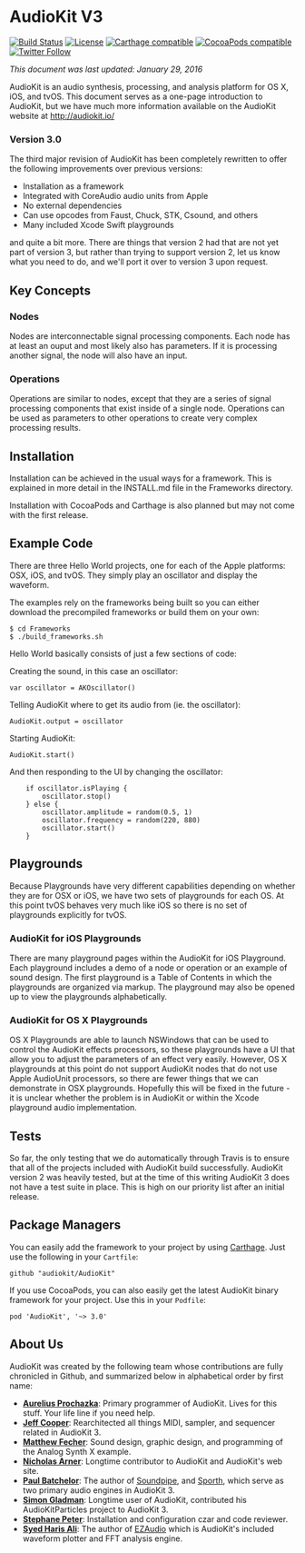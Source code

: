 AudioKit V3
===

[![Build Status](https://travis-ci.org/audiokit/AudioKit.svg)](https://travis-ci.org/audiokit/AudioKit)
[![License](https://img.shields.io/cocoapods/l/AudioKit.svg?style=flat)](https://github.com/audiokit/AudioKit/blob/master/LICENSE)
[![Carthage compatible](https://img.shields.io/badge/Carthage-compatible-4BC51D.svg?style=flat)](https://github.com/Carthage/Carthage)
[![CocoaPods compatible](https://img.shields.io/cocoapods/v/AudioKit.svg?style=flat)](https://github.com/CocoaPods/Specs/tree/master/Specs/AudioKit)
[![Twitter Follow](https://img.shields.io/twitter/follow/AudioKitMan.svg?style=social)](http://twitter.com/AudioKitMan)

*This document was last updated: January 29, 2016*

AudioKit is an audio synthesis, processing, and analysis platform for OS X, iOS, and tvOS. This document serves as a one-page introduction to AudioKit, but we have much more information available on the AudioKit website at http://audiokit.io/

### Version 3.0
The third major revision of AudioKit has been completely rewritten to offer the following improvements over previous versions:

* Installation as a framework
* Integrated with CoreAudio audio units from Apple
* No external dependencies
* Can use opcodes from Faust, Chuck, STK, Csound, and others
* Many included Xcode Swift playgrounds

and quite a bit more. There are things that version 2 had that are not yet part of version 3, but rather than trying to support version 2, let us know what you need to do, and we'll port it over to version 3 upon request.

## Key Concepts

### Nodes
Nodes are interconnectable signal processing components.  Each node has at least an ouput and most likely also has parameters.  If it is processing another signal, the node will also have an input.

### Operations
Operations are similar to nodes, except that they are a series of signal processing components that exist inside of a single node.  Operations can be used as parameters to other operations to create very complex processing results.

## Installation

Installation can be achieved in the usual ways for a framework.  This is explained in more detail in the INSTALL.md file in the Frameworks directory.

Installation with CocoaPods and Carthage is also planned but may not come with the first release.

## Example Code
There are three Hello World projects, one for each of the Apple platforms: OSX, iOS, and tvOS. They simply play an oscillator and display the waveform.

The examples rely on the frameworks being built so you can either download the precompiled frameworks or build them on your own:

    $ cd Frameworks
    $ ./build_frameworks.sh

Hello World basically consists of just a few sections of code:

Creating the sound, in this case an oscillator:

    var oscillator = AKOscillator()

Telling AudioKit where to get its audio from (ie. the oscillator):

    AudioKit.output = oscillator

Starting AudioKit:

    AudioKit.start()

And then responding to the UI by changing the oscillator:

        if oscillator.isPlaying {
            oscillator.stop()
        } else {
            oscillator.amplitude = random(0.5, 1)
            oscillator.frequency = random(220, 880)
            oscillator.start()
        }

## Playgrounds

Because Playgrounds have very different capabilities depending on whether they are for OSX or iOS, we have two sets of playgrounds for each OS.  At this point tvOS behaves very much like iOS so there is no set of playgrounds explicitly for tvOS.

### AudioKit for iOS Playgrounds
There are many playground pages within the AudioKit for iOS Playground.  Each playground includes a demo of a node or operation or an example of sound design.  The first playground is a Table of Contents in which the playgrounds are organized via markup.  The playground may also be opened up to view the playgrounds alphabetically.

### AudioKit for OS X Playgrounds
OS X Playgrounds are able to launch NSWindows that can be used to control the AudioKit effects processors, so these playgrounds have a UI that allow you to adjust the parameters of an effect very easily.  However, OS X playgrounds at this point do not support AudioKit nodes that do not use Apple AudioUnit processors, so there are fewer things that we can demonstrate in OSX playgrounds.  Hopefully this will be fixed in the future - it is unclear whether the problem is in AudioKit or within the Xcode playground audio implementation.

## Tests

So far, the only testing that we do automatically through Travis is to ensure that all of the projects included with AudioKit build successfully.  AudioKit version 2 was heavily tested, but at the time of this writing AudioKit 3 does not have a test suite in place.  This is high on our priority list after an initial release.

## Package Managers

You can easily add the framework to your project by using [Carthage](https://github.com/Carthage/Carthage). Just use the following in your `Cartfile`:

```
github "audiokit/AudioKit"
```

If you use CocoaPods, you can also easily get the latest AudioKit binary framework for your project. Use this in your `Podfile`:

```
pod 'AudioKit', '~> 3.0'
```

## About Us

AudioKit was created by the following team whose contributions are fully chronicled in Github, and summarized below in alphabetical order by first name:

* **[Aurelius Prochazka](https://github.com/aure)**: Primary programmer of AudioKit. Lives for this stuff.  Your life line if you need help.
* **[Jeff Cooper](https://github.com/eljeff)**: Rearchitected all things MIDI, sampler, and sequencer related in AudioKit 3.
* **[Matthew Fecher](https://github.com/swiftcodex)**: Sound design, graphic design, and programming of the Analog Synth X example.
* **[Nicholas Arner](https://github.com/narner)**: Longtime contributor to AudioKit and AudioKit's web site.
* **[Paul Batchelor](https://github.com/PaulBatchelor)**: The author of [Soundpipe](https://github.com/paulbatchelor/soundpipe), and [Sporth](https://github.com/paulbatchelor/sporth), which serve as two primary audio engines in AudioKit 3.
* **[Simon Gladman](https://github.com/FlexMonkey)**: Longtime user of AudioKit, contributed his AudioKitParticles project to AudioKit 3.
* **[Stephane Peter](https://github.com/megastep)**: Installation and configuration czar and code reviewer.
* **[Syed Haris Ali](https://github.com/syedhali)**: The author of [EZAudio](https://github.com/syedhali/EZAudio) which is AudioKit's included waveform plotter and FFT analysis engine.

